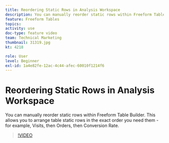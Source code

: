 ```yaml
---
title: Reordering Static Rows in Analysis Workspace
description: You can manually reorder static rows within Freeform Table Builder. This allows you to arrange table static rows in the exact order you need them - for example, Visits, then Orders, then Conversion Rate.
feature: Freeform Tables
topics: 
activity: use
doc-type: feature video
team: Technical Marketing
thumbnail: 31319.jpg
kt: 4218

role: User
level: Beginner
exl-id: 1a4e82fe-12ac-4c44-afec-60010f1214f6
---
```

# Reordering Static Rows in Analysis Workspace

You can manually reorder static rows within Freeform Table Builder. This allows you to arrange table static rows in the exact order you need them - for example, Visits, then Orders, then Conversion Rate.

>[!VIDEO](https://video.tv.adobe.com/v/31319/?quality=12)
